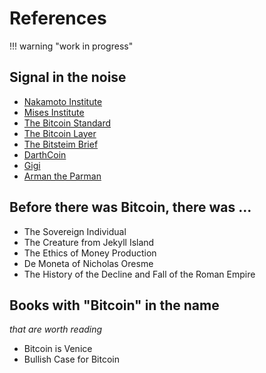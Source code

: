 # References

!!! warning "work in progress"



## Signal in the noise

+ [Nakamoto Institute](https://nakamotoinstitute.org/)
+ [Mises Institute](https://mises.org/)
+ [The Bitcoin Standard](https://saifedean.com/)
+ [The Bitcoin Layer](https://thebitcoinlayer.substack.com/)
+ [The Bitsteim Brief](https://bitstein.substack.com/)
+ [DarthCoin](https://darthcoin.substack.com/)
+ [Gigi](https://dergigi.com/)
+ [Arman the Parman](https://armantheparman.com/)

## Before there was Bitcoin, there was ...
+ The Sovereign Individual
+ The Creature from Jekyll Island
+ The Ethics of Money Production
+ De Moneta of Nicholas Oresme
+ The History of the Decline and Fall of the Roman Empire




## Books with "Bitcoin" in the name

*that are worth reading*

+ Bitcoin is Venice 
+ Bullish Case for Bitcoin
